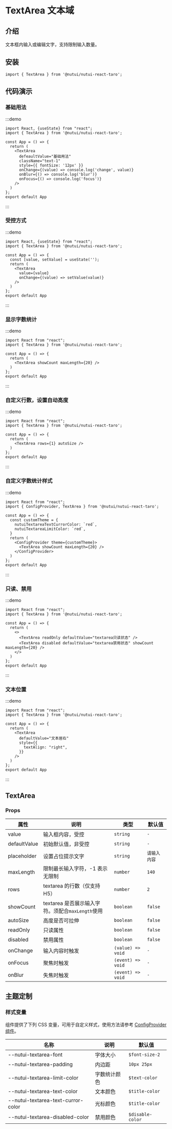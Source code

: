# TextArea 文本域

## 介绍

文本框内输入或编辑文字，支持限制输入数量。

## 安装

```tsx
import { TextArea } from '@nutui/nutui-react-taro';
```

## 代码演示

### 基础用法

:::demo

```tsx
import React, {useState} from "react";
import { TextArea } from '@nutui/nutui-react-taro';

const App = () => {
  return (
    <TextArea
      defeaultValue="基础用法"
      className="text-1"
      style={{ fontSize: '12px' }}
      onChange={(value) => console.log('change', value)}
      onBlur={() => console.log('blur')}
      onFocus={() => console.log('focus')}
    />
  )
};
export default App
```

:::

### 受控方式

:::demo

```tsx
import React, {useState} from "react";
import { TextArea } from '@nutui/nutui-react-taro';

const App = () => {
  const [value, setValue] = useState('');
  return (
    <TextArea
      value={value}
      onChange={(value) => setValue(value)}
    />
  )
};
export default App
```

:::

### 显示字数统计

:::demo

```tsx
import React from "react";
import { TextArea } from '@nutui/nutui-react-taro';

const App = () => {
  return (
    <TextArea showCount maxLength={20} />
  )
};
export default App
```

:::

### 自定义行数，设置自动高度

:::demo

```tsx
import React from "react";
import { TextArea } from '@nutui/nutui-react-taro';

const App = () => {
  return (
    <TextArea rows={1} autoSize />
  )
};
export default App
```

:::

### 自定义字数统计样式

:::demo

```tsx
import React from "react";
import { ConfigProvider, TextArea } from '@nutui/nutui-react-taro';

const App = () => {
  const customTheme = {
    nutuiTextareaTextCurrorColor: `red`,
    nutuiTextareaLimitColor: `red`,
  }
  return (
    <ConfigProvider theme={customTheme}>
      <TextArea showCount maxLength={20} />
    </ConfigProvider>
  )
};
export default App
```

:::

### 只读、禁用

:::demo

```tsx
import React from "react";
import { TextArea } from '@nutui/nutui-react-taro';

const App = () => {
  return (
    <>
      <TextArea readOnly defaultValue="textarea只读状态" />
      <TextArea disabled defaultValue="textarea禁用状态" showCount maxLength={20} />
    </>
  )
};
export default App
```

:::

### 文本位置

:::demo

```tsx
import React from "react";
import { TextArea } from '@nutui/nutui-react-taro';

const App = () => {
  return (
    <TextArea
      defaultValue="文本居右"
      style={{
        textAlign: "right",
      }}
    />
  )
};
export default App
```

:::

## TextArea

### Props

| 属性 | 说明 | 类型 | 默认值 |
| --- | --- | --- | --- |
| value | 输入框内容，受控 | `string` | `-` |
| defaultValue | 初始默认值，非受控 | `string` | `-` |
| placeholder | 设置占位提示文字 | `string` | `请输入内容` |
| maxLength | 限制最长输入字符，-1 表示无限制 | `number` | `140` |
| rows | textarea 的行数（仅支持H5） | `number` | `2` |
| showCount | textarea 是否展示输入字符。须配合`maxLength`使用 | `boolean` | `false` |
| autoSize | 高度是否可拉伸 | `boolean` | `false` |
| readOnly | 只读属性 | `boolean` | `false` |
| disabled | 禁用属性 | `boolean` | `false` |
| onChange | 输入内容时触发 | `(value) => void` | `-` |
| onFocus | 聚焦时触发 | `(event) => void` | `-` |
| onBlur | 失焦时触发 | `(event) => void` | `-` |

## 主题定制

### 样式变量

组件提供了下列 CSS 变量，可用于自定义样式，使用方法请参考 [ConfigProvider 组件](#/zh-CN/component/configprovider)。

| 名称 | 说明 | 默认值 |
| --- | --- | --- |
| \--nutui-textarea-font | 字体大小 | `$font-size-2` |
| \--nutui-textarea-padding | 内边距 | `10px 25px` |
| \--nutui-textarea-limit-color | 字数统计颜色 | `$text-color` |
| \--nutui-textarea-text-color | 文本颜色 | `$title-color` |
| \--nutui-textarea-text-curror-color | 光标颜色 | `$title-color` |
| \--nutui-textarea-disabled-color | 禁用颜色 | `$disable-color` |